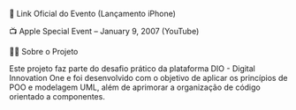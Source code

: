 📂 Link Oficial do Evento (Lançamento iPhone)

📺 Apple Special Event – January 9, 2007 (YouTube)

👨‍💻 Sobre o Projeto

Este projeto faz parte do desafio prático da plataforma DIO - Digital Innovation One
 e foi desenvolvido com o objetivo de aplicar os princípios de POO e modelagem UML, além de aprimorar a organização de código orientado a componentes.
